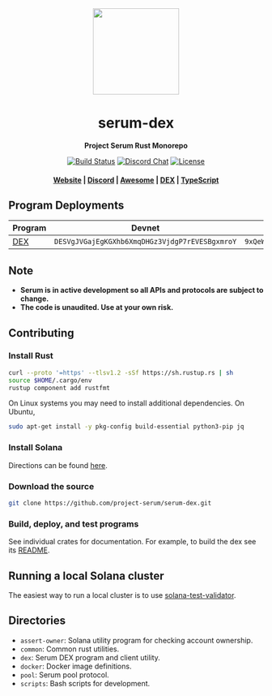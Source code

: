 <div align="center">
  <img height="170" src="http://github.com/project-serum/awesome-serum/blob/master/logo-serum.png?raw=true" />

  <h1>serum-dex</h1>

  <p>
    <strong>Project Serum Rust Monorepo</strong>
  </p>

  <p>
    <a href="https://travis-ci.com/project-serum/serum-dex"><img alt="Build Status" src="https://travis-ci.com/project-serum/serum-dex.svg?branch=master" /></a>
    <a href="https://discord.com/channels/739225212658122886"><img alt="Discord Chat" src="https://img.shields.io/discord/739225212658122886?color=blueviolet" /></a>
    <a href="https://opensource.org/licenses/Apache-2.0"><img alt="License" src="https://img.shields.io/github/license/project-serum/serum-dex?color=blue" /></a>
  </p>

  <h4>
    <a href="https://projectserum.com/">Website</a>
    <span> | </span>
    <a href="https://discord.gg/HSeFXbqsUX">Discord</a>
    <span> | </span>
    <a href="https://github.com/project-serum/awesome-serum">Awesome</a>
    <span> | </span>
    <a href="https://dex.projectserum.com/#/">DEX</a>
    <span> | </span>
    <a href="https://github.com/project-serum/serum-ts">TypeScript</a>
  </h4>
</div>

## Program Deployments

| Program | Devnet | Mainnet Beta |
| --------|--------|------------- |
| [DEX](/dex)     | `DESVgJVGajEgKGXhb6XmqDHGz3VjdgP7rEVESBgxmroY` | `9xQeWvG816bUx9EPjHmaT23yvVM2ZWbrrpZb9PusVFin` |

## Note

* **Serum is in active development so all APIs and protocols are subject to change.**
* **The code is unaudited. Use at your own risk.**

## Contributing

### Install Rust

```bash
curl --proto '=https' --tlsv1.2 -sSf https://sh.rustup.rs | sh
source $HOME/.cargo/env
rustup component add rustfmt
```

On Linux systems you may need to install additional dependencies. On Ubuntu,

```bash
sudo apt-get install -y pkg-config build-essential python3-pip jq
```

### Install Solana

Directions can be found [here](https://docs.solana.com/cli/install-solana-cli-tools#use-solanas-install-tool).

### Download the source

```bash
git clone https://github.com/project-serum/serum-dex.git
```

### Build, deploy, and test programs

See individual crates for documentation. For example, to build the dex see its [README](https://github.com/project-serum/serum-dex/tree/master/dex).

## Running a local Solana cluster

The easiest way to run a local cluster is to use [solana-test-validator](https://docs.solana.com/developing/test-validator).

## Directories

* `assert-owner`: Solana utility program for checking account ownership.
* `common`: Common rust utilities.
* `dex`: Serum DEX program and client utility.
* `docker`: Docker image definitions.
* `pool`: Serum pool protocol.
* `scripts`: Bash scripts for development.
